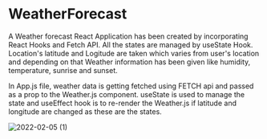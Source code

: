 # WeatherForecast
A Weather forecast React Application has been created by incorporating React Hooks and Fetch API. All the states are managed by useState Hook. Location's latitude 
and Logitude are taken which varies from user's location and depending on that Weather information has been given like humidity, temperature, sunrise and sunset.

In App.js file, weather data is getting fetched using FETCH api and passed as a prop to the Weather.js component. useState is used to manage the state and useEffect hook is 
to re-render the Weather.js if latitude and longitude are changed as these are the states. 


![2022-02-05 (1)](https://user-images.githubusercontent.com/59136827/152636278-6962f72e-3f2f-4f1b-bdd1-65a6d5fd9c81.png)
